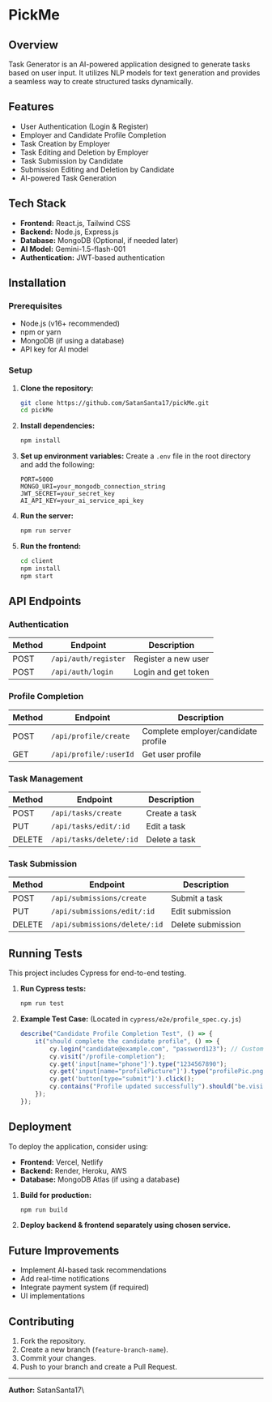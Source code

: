 # PickMe

## Overview

Task Generator is an AI-powered application designed to generate tasks based on user input. It utilizes NLP models for text generation and provides a seamless way to create structured tasks dynamically.

## Features

- User Authentication (Login & Register)
- Employer and Candidate Profile Completion
- Task Creation by Employer
- Task Editing and Deletion by Employer
- Task Submission by Candidate
- Submission Editing and Deletion by Candidate
- AI-powered Task Generation

## Tech Stack

- **Frontend:** React.js, Tailwind CSS
- **Backend:** Node.js, Express.js
- **Database:** MongoDB (Optional, if needed later)
- **AI Model:** Gemini-1.5-flash-001
- **Authentication:** JWT-based authentication

## Installation

### Prerequisites

- Node.js (v16+ recommended)
- npm or yarn
- MongoDB (if using a database)
- API key for AI model

### Setup

1. **Clone the repository:**

   ```bash
   git clone https://github.com/SatanSanta17/pickMe.git
   cd pickMe
   ```

2. **Install dependencies:**

   ```bash
   npm install
   ```

3. **Set up environment variables:**
   Create a `.env` file in the root directory and add the following:

   ```env
   PORT=5000
   MONGO_URI=your_mongodb_connection_string
   JWT_SECRET=your_secret_key
   AI_API_KEY=your_ai_service_api_key
   ```

4. **Run the server:**

   ```bash
   npm run server
   ```

5. **Run the frontend:**

   ```bash
   cd client
   npm install
   npm start
   ```

## API Endpoints

### Authentication

| Method | Endpoint             | Description         |
| ------ | -------------------- | ------------------- |
| POST   | `/api/auth/register` | Register a new user |
| POST   | `/api/auth/login`    | Login and get token |

### Profile Completion

| Method | Endpoint               | Description                         |
| ------ | ---------------------- | ----------------------------------- |
| POST   | `/api/profile/create`  | Complete employer/candidate profile |
| GET    | `/api/profile/:userId` | Get user profile                    |

### Task Management

| Method | Endpoint                | Description   |
| ------ | ----------------------- | ------------- |
| POST   | `/api/tasks/create`     | Create a task |
| PUT    | `/api/tasks/edit/:id`   | Edit a task   |
| DELETE | `/api/tasks/delete/:id` | Delete a task |

### Task Submission

| Method | Endpoint                      | Description       |
| ------ | ----------------------------- | ----------------- |
| POST   | `/api/submissions/create`     | Submit a task     |
| PUT    | `/api/submissions/edit/:id`   | Edit submission   |
| DELETE | `/api/submissions/delete/:id` | Delete submission |

## Running Tests

This project includes Cypress for end-to-end testing.

1. **Run Cypress tests:**

   ```bash
   npm run test
   ```

2. **Example Test Case:** (Located in `cypress/e2e/profile_spec.cy.js`)

   ```javascript
   describe("Candidate Profile Completion Test", () => {
       it("should complete the candidate profile", () => {
           cy.login("candidate@example.com", "password123"); // Custom login command
           cy.visit("/profile-completion");
           cy.get('input[name="phone"]').type("1234567890");
           cy.get('input[name="profilePicture"]').type("profilePic.png");
           cy.get('button[type="submit"]').click();
           cy.contains("Profile updated successfully").should("be.visible");
       });
   });
   ```

## Deployment

To deploy the application, consider using:

- **Frontend:** Vercel, Netlify
- **Backend:** Render, Heroku, AWS
- **Database:** MongoDB Atlas (if using a database)

1. **Build for production:**
   ```bash
   npm run build
   ```
2. **Deploy backend & frontend separately using chosen service.**

## Future Improvements

- Implement AI-based task recommendations
- Add real-time notifications
- Integrate payment system (if required)
- UI implementations

## Contributing

1. Fork the repository.
2. Create a new branch (`feature-branch-name`).
3. Commit your changes.
4. Push to your branch and create a Pull Request.

---

**Author:** SatanSanta17\

